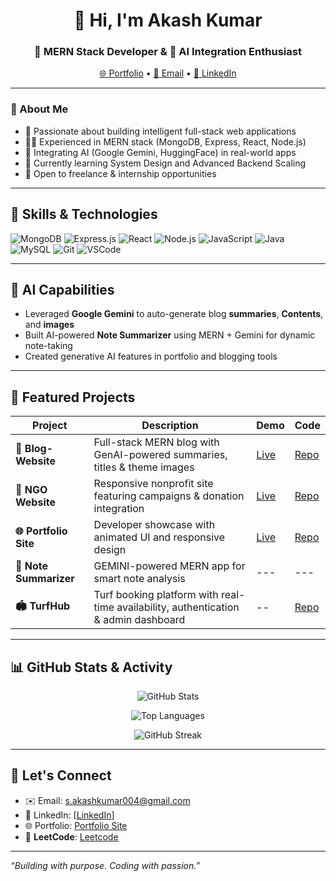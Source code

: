 <h1 align="center">👋 Hi, I'm Akash Kumar</h1>
<h3 align="center">🚀 MERN Stack Developer & 🤖 AI Integration Enthusiast</h3>

<p align="center">
  <a href="https://portfolio-inky-chi-31.vercel.app/" target="_blank">🌐 Portfolio</a> •
  <a href="mailto:s.akashkumar004@gmail.com">📩 Email</a> •
  <a href="https://www.linkedin.com/in/akash-kumar-s-45a89927a/" target="_blank">🔗 LinkedIn</a>
</p>

---

### 🧠 About Me
- 🎯 Passionate about building intelligent full-stack web applications
- 👨‍💻 Experienced in MERN stack (MongoDB, Express, React, Node.js)
- 🤖 Integrating AI (Google Gemini, HuggingFace) in real-world apps
- 📘 Currently learning System Design and Advanced Backend Scaling
- 📣 Open to freelance & internship opportunities

---

## 🧠 Skills & Technologies
![MongoDB](https://img.shields.io/badge/MongoDB-4EA94B?logo=mongodb&logoColor=white&style=flat)
![Express.js](https://img.shields.io/badge/Express.js-black?logo=express&logoColor=white&style=flat)
![React](https://img.shields.io/badge/React-61DAFB?logo=react&logoColor=black&style=flat)
![Node.js](https://img.shields.io/badge/Node.js-339933?logo=node.js&logoColor=white&style=flat)
![JavaScript](https://img.shields.io/badge/JavaScript-F7DF1E?logo=javascript&logoColor=black&style=flat)
![Java](https://img.shields.io/badge/Java-ED8B00?logo=java&logoColor=white&style=flat)
![MySQL](https://img.shields.io/badge/MySQL-00758F?logo=mysql&logoColor=white&style=flat)
![Git](https://img.shields.io/badge/Git-F05032?logo=git&logoColor=white&style=flat)
![VSCode](https://img.shields.io/badge/VSCode-007ACC?logo=visual-studio-code&logoColor=white&style=flat)

---

## 🌟 AI Capabilities
- Leveraged **Google Gemini** to auto-generate blog **summaries**, **Contents**, and **images**
- Built AI-powered **Note Summarizer** using MERN + Gemini for dynamic note-taking
- Created generative AI features in portfolio and blogging tools

---

## 🚀 Featured Projects

| Project | Description | Demo | Code
|--------|-------------|-------|------|
| **📝 Blog-Website** | Full-stack MERN blog with GenAI-powered summaries, titles & theme images | [Live](https://blog-website-pi-plum.vercel.app/) | [Repo](https://github.com/AkashKumar-004/Blog-Website) |
| **🏥 NGO Website** | Responsive nonprofit site featuring campaigns & donation integration | [Live](https://npo-website.vercel.app/) | [Repo](https://github.com/AkashKumar-004/NPO-WEBSITE) |
| **🌐 Portfolio Site** | Developer showcase with animated UI and responsive design |[Live](https://portfolio-inky-chi-31.vercel.app/) | [Repo](https://github.com/AkashKumar-004/Portfolio) |
| **🧠 Note Summarizer** | GEMINI-powered MERN app for smart note analysis |---|---|
| **🏟️ TurfHub** | Turf booking platform with real-time availability, authentication & admin dashboard |--|[Repo](https://github.com/AkashKumar-004/TURF-PRO)|

---

## 📊 GitHub Stats & Activity
<p align="center">
  <img src="https://github-readme-stats.vercel.app/api?username=AkashKumar-004&show_icons=true&theme=dark&hide_border=true&count_private=true" alt="GitHub Stats" />
</p>
<p align="center">
  <img src="https://github-readme-stats.vercel.app/api/top-langs/?username=AkashKumar-004&layout=compact&theme=dark&hide_border=true" alt="Top Languages" />
</p>
<p align="center">
  <img src="https://streak-stats.demolab.com?user=AkashKumar-004&theme=dark&hide_border=true&date_format=M%20j%5B%2C%20Y%5D" alt="GitHub Streak" />
</p>

---

## 📩 Let's Connect
- ✉️ Email: s.akashkumar004@gmail.com  
- 🔗 LinkedIn: [[LinkedIn](https://www.linkedin.com/in/akash-kumar-s-45a89927a/)]  
- 🌐 Portfolio: [Portfolio Site](https://portfolio-inky-chi-31.vercel.app/)
- 🧠 **LeetCode**: [Leetcode](https://leetcode.com/u/AK_2004/)

---

*“Building with purpose. Coding with passion.”*
